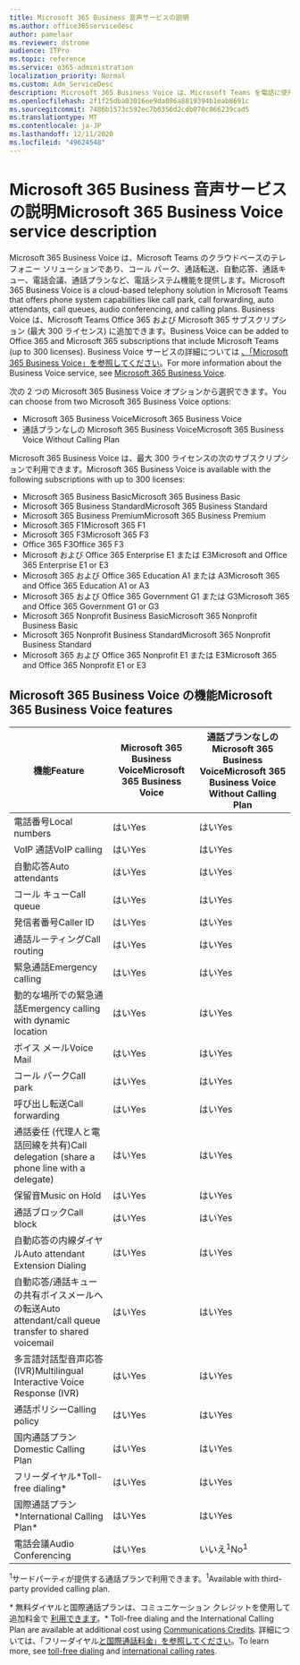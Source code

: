 ```yaml
---
title: Microsoft 365 Business 音声サービスの説明
ms.author: office365servicedesc
author: pamelaar
ms.reviewer: dstrome
audience: ITPro
ms.topic: reference
ms.service: o365-administration
localization_priority: Normal
ms.custom: Adm_ServiceDesc
description: Microsoft 365 Business Voice は、Microsoft Teams を電話に使用できるアドイン サービスです。 これは、電話システム、国内通話プラン、SMS、電話会議を組み合わせた機能です。
ms.openlocfilehash: 2f1f25dba03016ee9da086a8819394b1eab8691c
ms.sourcegitcommit: 7486b1573c592ec7b6356d2cdb070c866239cad5
ms.translationtype: MT
ms.contentlocale: ja-JP
ms.lasthandoff: 12/11/2020
ms.locfileid: "49624548"
---
```

# <a name="microsoft-365-business-voice-service-description"></a><span data-ttu-id="8c31a-104">Microsoft 365 Business 音声サービスの説明</span><span class="sxs-lookup"><span data-stu-id="8c31a-104">Microsoft 365 Business Voice service description</span></span>

<span data-ttu-id="8c31a-105">Microsoft 365 Business Voice は、Microsoft Teams のクラウドベースのテレフォニー ソリューションであり、コール パーク、通話転送、自動応答、通話キュー、電話会議、通話プランなど、電話システム機能を提供します。</span><span class="sxs-lookup"><span data-stu-id="8c31a-105">Microsoft 365 Business Voice is a cloud-based telephony solution in Microsoft Teams that offers phone system capabilities like call park, call forwarding, auto attendants, call queues, audio conferencing, and calling plans.</span></span> <span data-ttu-id="8c31a-106">Business Voice は、Microsoft Teams Office 365 および Microsoft 365 サブスクリプション (最大 300 ライセンス) に追加できます。</span><span class="sxs-lookup"><span data-stu-id="8c31a-106">Business Voice can be added to Office 365 and Microsoft 365 subscriptions that include Microsoft Teams (up to 300 licenses).</span></span> <span data-ttu-id="8c31a-107">Business Voice サービスの詳細については [、「Microsoft 365 Business Voice」を参照してください](https://docs.microsoft.com/MicrosoftTeams/business-voice/whats-business-voice)。</span><span class="sxs-lookup"><span data-stu-id="8c31a-107">For more information about the Business Voice service, see [Microsoft 365 Business Voice](https://docs.microsoft.com/MicrosoftTeams/business-voice/whats-business-voice).</span></span>

<span data-ttu-id="8c31a-108">次の 2 つの Microsoft 365 Business Voice オプションから選択できます。</span><span class="sxs-lookup"><span data-stu-id="8c31a-108">You can choose from two Microsoft 365 Business Voice options:</span></span>

- <span data-ttu-id="8c31a-109">Microsoft 365 Business Voice</span><span class="sxs-lookup"><span data-stu-id="8c31a-109">Microsoft 365 Business Voice</span></span>
- <span data-ttu-id="8c31a-110">通話プランなしの Microsoft 365 Business Voice</span><span class="sxs-lookup"><span data-stu-id="8c31a-110">Microsoft 365 Business Voice Without Calling Plan</span></span>

<span data-ttu-id="8c31a-111">Microsoft 365 Business Voice は、最大 300 ライセンスの次のサブスクリプションで利用できます。</span><span class="sxs-lookup"><span data-stu-id="8c31a-111">Microsoft 365 Business Voice is available with the following subscriptions with up to 300 licenses:</span></span>

- <span data-ttu-id="8c31a-112">Microsoft 365 Business Basic</span><span class="sxs-lookup"><span data-stu-id="8c31a-112">Microsoft 365 Business Basic</span></span>
- <span data-ttu-id="8c31a-113">Microsoft 365 Business Standard</span><span class="sxs-lookup"><span data-stu-id="8c31a-113">Microsoft 365 Business Standard</span></span>
- <span data-ttu-id="8c31a-114">Microsoft 365 Business Premium</span><span class="sxs-lookup"><span data-stu-id="8c31a-114">Microsoft 365 Business Premium</span></span>
- <span data-ttu-id="8c31a-115">Microsoft 365 F1</span><span class="sxs-lookup"><span data-stu-id="8c31a-115">Microsoft 365 F1</span></span>
- <span data-ttu-id="8c31a-116">Microsoft 365 F3</span><span class="sxs-lookup"><span data-stu-id="8c31a-116">Microsoft 365 F3</span></span>
- <span data-ttu-id="8c31a-117">Office 365 F3</span><span class="sxs-lookup"><span data-stu-id="8c31a-117">Office 365 F3</span></span>
- <span data-ttu-id="8c31a-118">Microsoft および Office 365 Enterprise E1 または E3</span><span class="sxs-lookup"><span data-stu-id="8c31a-118">Microsoft and Office 365 Enterprise E1 or E3</span></span>
- <span data-ttu-id="8c31a-119">Microsoft 365 および Office 365 Education A1 または A3</span><span class="sxs-lookup"><span data-stu-id="8c31a-119">Microsoft 365 and Office 365 Education A1 or A3</span></span>
- <span data-ttu-id="8c31a-120">Microsoft 365 および Office 365 Government G1 または G3</span><span class="sxs-lookup"><span data-stu-id="8c31a-120">Microsoft 365 and Office 365 Government G1 or G3</span></span>
- <span data-ttu-id="8c31a-121">Microsoft 365 Nonprofit Business Basic</span><span class="sxs-lookup"><span data-stu-id="8c31a-121">Microsoft 365 Nonprofit Business Basic</span></span>
- <span data-ttu-id="8c31a-122">Microsoft 365 Nonprofit Business Standard</span><span class="sxs-lookup"><span data-stu-id="8c31a-122">Microsoft 365 Nonprofit Business Standard</span></span>
- <span data-ttu-id="8c31a-123">Microsoft 365 および Office 365 Nonprofit E1 または E3</span><span class="sxs-lookup"><span data-stu-id="8c31a-123">Microsoft 365 and Office 365 Nonprofit E1 or E3</span></span>

## <a name="microsoft-365-business-voice-features"></a><span data-ttu-id="8c31a-124">Microsoft 365 Business Voice の機能</span><span class="sxs-lookup"><span data-stu-id="8c31a-124">Microsoft 365 Business Voice features</span></span>

| <span data-ttu-id="8c31a-125">機能</span><span class="sxs-lookup"><span data-stu-id="8c31a-125">Feature</span></span> | <span data-ttu-id="8c31a-126">Microsoft 365 Business Voice</span><span class="sxs-lookup"><span data-stu-id="8c31a-126">Microsoft 365 Business Voice</span></span> | <span data-ttu-id="8c31a-127">通話プランなしの Microsoft 365 Business Voice</span><span class="sxs-lookup"><span data-stu-id="8c31a-127">Microsoft 365 Business Voice Without Calling Plan</span></span> |
|--------------------------------------------------------|----------------------------------|-------------------------------------------------------|
| <span data-ttu-id="8c31a-128">電話番号</span><span class="sxs-lookup"><span data-stu-id="8c31a-128">Local numbers</span></span>                                          | <span data-ttu-id="8c31a-129">はい</span><span class="sxs-lookup"><span data-stu-id="8c31a-129">Yes</span></span>                              | <span data-ttu-id="8c31a-130">はい</span><span class="sxs-lookup"><span data-stu-id="8c31a-130">Yes</span></span>                                                   |
| <span data-ttu-id="8c31a-131">VoIP 通話</span><span class="sxs-lookup"><span data-stu-id="8c31a-131">VoIP calling</span></span>                                           | <span data-ttu-id="8c31a-132">はい</span><span class="sxs-lookup"><span data-stu-id="8c31a-132">Yes</span></span>                              | <span data-ttu-id="8c31a-133">はい</span><span class="sxs-lookup"><span data-stu-id="8c31a-133">Yes</span></span>                                                   |
| <span data-ttu-id="8c31a-134">自動応答</span><span class="sxs-lookup"><span data-stu-id="8c31a-134">Auto attendants</span></span>                                        | <span data-ttu-id="8c31a-135">はい</span><span class="sxs-lookup"><span data-stu-id="8c31a-135">Yes</span></span>                              | <span data-ttu-id="8c31a-136">はい</span><span class="sxs-lookup"><span data-stu-id="8c31a-136">Yes</span></span>                                                   |
| <span data-ttu-id="8c31a-137">コール キュー</span><span class="sxs-lookup"><span data-stu-id="8c31a-137">Call queue</span></span>                                             | <span data-ttu-id="8c31a-138">はい</span><span class="sxs-lookup"><span data-stu-id="8c31a-138">Yes</span></span>                              | <span data-ttu-id="8c31a-139">はい</span><span class="sxs-lookup"><span data-stu-id="8c31a-139">Yes</span></span>                                                   |
| <span data-ttu-id="8c31a-140">発信者番号</span><span class="sxs-lookup"><span data-stu-id="8c31a-140">Caller ID</span></span>                                              | <span data-ttu-id="8c31a-141">はい</span><span class="sxs-lookup"><span data-stu-id="8c31a-141">Yes</span></span>                              | <span data-ttu-id="8c31a-142">はい</span><span class="sxs-lookup"><span data-stu-id="8c31a-142">Yes</span></span>                                                   |
| <span data-ttu-id="8c31a-143">通話ルーティング</span><span class="sxs-lookup"><span data-stu-id="8c31a-143">Call routing</span></span>                                           | <span data-ttu-id="8c31a-144">はい</span><span class="sxs-lookup"><span data-stu-id="8c31a-144">Yes</span></span>                              | <span data-ttu-id="8c31a-145">はい</span><span class="sxs-lookup"><span data-stu-id="8c31a-145">Yes</span></span>                                                   |
| <span data-ttu-id="8c31a-146">緊急通話</span><span class="sxs-lookup"><span data-stu-id="8c31a-146">Emergency calling</span></span>                                      | <span data-ttu-id="8c31a-147">はい</span><span class="sxs-lookup"><span data-stu-id="8c31a-147">Yes</span></span>                              | <span data-ttu-id="8c31a-148">はい</span><span class="sxs-lookup"><span data-stu-id="8c31a-148">Yes</span></span>                                                   |
| <span data-ttu-id="8c31a-149">動的な場所での緊急通話</span><span class="sxs-lookup"><span data-stu-id="8c31a-149">Emergency calling with dynamic location</span></span>                | <span data-ttu-id="8c31a-150">はい</span><span class="sxs-lookup"><span data-stu-id="8c31a-150">Yes</span></span>                              | <span data-ttu-id="8c31a-151">はい</span><span class="sxs-lookup"><span data-stu-id="8c31a-151">Yes</span></span>                                                   |
| <span data-ttu-id="8c31a-152">ボイス メール</span><span class="sxs-lookup"><span data-stu-id="8c31a-152">Voice Mail</span></span>                                             | <span data-ttu-id="8c31a-153">はい</span><span class="sxs-lookup"><span data-stu-id="8c31a-153">Yes</span></span>                              | <span data-ttu-id="8c31a-154">はい</span><span class="sxs-lookup"><span data-stu-id="8c31a-154">Yes</span></span>                                                   |
| <span data-ttu-id="8c31a-155">コール パーク</span><span class="sxs-lookup"><span data-stu-id="8c31a-155">Call park</span></span>                                              | <span data-ttu-id="8c31a-156">はい</span><span class="sxs-lookup"><span data-stu-id="8c31a-156">Yes</span></span>                              | <span data-ttu-id="8c31a-157">はい</span><span class="sxs-lookup"><span data-stu-id="8c31a-157">Yes</span></span>                                                   |
| <span data-ttu-id="8c31a-158">呼び出し転送</span><span class="sxs-lookup"><span data-stu-id="8c31a-158">Call forwarding</span></span>                                        | <span data-ttu-id="8c31a-159">はい</span><span class="sxs-lookup"><span data-stu-id="8c31a-159">Yes</span></span>                              | <span data-ttu-id="8c31a-160">はい</span><span class="sxs-lookup"><span data-stu-id="8c31a-160">Yes</span></span>                                                   |
| <span data-ttu-id="8c31a-161">通話委任 (代理人と電話回線を共有)</span><span class="sxs-lookup"><span data-stu-id="8c31a-161">Call delegation (share a phone line with a delegate)</span></span>   | <span data-ttu-id="8c31a-162">はい</span><span class="sxs-lookup"><span data-stu-id="8c31a-162">Yes</span></span>                              | <span data-ttu-id="8c31a-163">はい</span><span class="sxs-lookup"><span data-stu-id="8c31a-163">Yes</span></span>                                                   |
| <span data-ttu-id="8c31a-164">保留音</span><span class="sxs-lookup"><span data-stu-id="8c31a-164">Music on Hold</span></span>                                          | <span data-ttu-id="8c31a-165">はい</span><span class="sxs-lookup"><span data-stu-id="8c31a-165">Yes</span></span>                              | <span data-ttu-id="8c31a-166">はい</span><span class="sxs-lookup"><span data-stu-id="8c31a-166">Yes</span></span>                                                   |
| <span data-ttu-id="8c31a-167">通話ブロック</span><span class="sxs-lookup"><span data-stu-id="8c31a-167">Call block</span></span>                                             | <span data-ttu-id="8c31a-168">はい</span><span class="sxs-lookup"><span data-stu-id="8c31a-168">Yes</span></span>                              | <span data-ttu-id="8c31a-169">はい</span><span class="sxs-lookup"><span data-stu-id="8c31a-169">Yes</span></span>                                                   |
| <span data-ttu-id="8c31a-170">自動応答の内線ダイヤル</span><span class="sxs-lookup"><span data-stu-id="8c31a-170">Auto attendant Extension Dialing</span></span>                       | <span data-ttu-id="8c31a-171">はい</span><span class="sxs-lookup"><span data-stu-id="8c31a-171">Yes</span></span>                              | <span data-ttu-id="8c31a-172">はい</span><span class="sxs-lookup"><span data-stu-id="8c31a-172">Yes</span></span>                                                   |
| <span data-ttu-id="8c31a-173">自動応答/通話キューの共有ボイスメールへの転送</span><span class="sxs-lookup"><span data-stu-id="8c31a-173">Auto attendant/call queue transfer to shared voicemail</span></span> | <span data-ttu-id="8c31a-174">はい</span><span class="sxs-lookup"><span data-stu-id="8c31a-174">Yes</span></span>                              | <span data-ttu-id="8c31a-175">はい</span><span class="sxs-lookup"><span data-stu-id="8c31a-175">Yes</span></span>                                                   |
| <span data-ttu-id="8c31a-176">多言語対話型音声応答 (IVR)</span><span class="sxs-lookup"><span data-stu-id="8c31a-176">Multilingual Interactive Voice Response (IVR)</span></span>          | <span data-ttu-id="8c31a-177">はい</span><span class="sxs-lookup"><span data-stu-id="8c31a-177">Yes</span></span>                              | <span data-ttu-id="8c31a-178">はい</span><span class="sxs-lookup"><span data-stu-id="8c31a-178">Yes</span></span>                                                   |
| <span data-ttu-id="8c31a-179">通話ポリシー</span><span class="sxs-lookup"><span data-stu-id="8c31a-179">Calling policy</span></span>                                         | <span data-ttu-id="8c31a-180">はい</span><span class="sxs-lookup"><span data-stu-id="8c31a-180">Yes</span></span>                              | <span data-ttu-id="8c31a-181">はい</span><span class="sxs-lookup"><span data-stu-id="8c31a-181">Yes</span></span>                                                   |
| <span data-ttu-id="8c31a-182">国内通話プラン</span><span class="sxs-lookup"><span data-stu-id="8c31a-182">Domestic Calling Plan</span></span>                                  | <span data-ttu-id="8c31a-183">はい</span><span class="sxs-lookup"><span data-stu-id="8c31a-183">Yes</span></span>                              | <span data-ttu-id="8c31a-184">はい</span><span class="sxs-lookup"><span data-stu-id="8c31a-184">Yes</span></span>                                                    |
| <span data-ttu-id="8c31a-185">フリーダイヤル\*</span><span class="sxs-lookup"><span data-stu-id="8c31a-185">Toll-free dialing\*</span></span>                                    | <span data-ttu-id="8c31a-186">はい</span><span class="sxs-lookup"><span data-stu-id="8c31a-186">Yes</span></span>                              | <span data-ttu-id="8c31a-187">はい</span><span class="sxs-lookup"><span data-stu-id="8c31a-187">Yes</span></span>                                                    |
| <span data-ttu-id="8c31a-188">国際通話プラン\*</span><span class="sxs-lookup"><span data-stu-id="8c31a-188">International Calling Plan\*</span></span>                           | <span data-ttu-id="8c31a-189">はい</span><span class="sxs-lookup"><span data-stu-id="8c31a-189">Yes</span></span>                              | <span data-ttu-id="8c31a-190">はい</span><span class="sxs-lookup"><span data-stu-id="8c31a-190">Yes</span></span>                                                    |
| <span data-ttu-id="8c31a-191">電話会議</span><span class="sxs-lookup"><span data-stu-id="8c31a-191">Audio Conferencing</span></span>                                     | <span data-ttu-id="8c31a-192">はい</span><span class="sxs-lookup"><span data-stu-id="8c31a-192">Yes</span></span>                              | <span data-ttu-id="8c31a-193">いいえ<sup>1</sup></span><span class="sxs-lookup"><span data-stu-id="8c31a-193">No<sup>1</sup></span></span>                                                   |

<span data-ttu-id="8c31a-194"><sup>1</sup>サードパーティが提供する通話プランで利用できます。</span><span class="sxs-lookup"><span data-stu-id="8c31a-194"><sup>1</sup>Available with third-party provided calling plan.</span></span>

<span data-ttu-id="8c31a-195">\* 無料ダイヤルと国際通話プランは、コミュニケーション クレジットを使用して追加料金で [利用できます](https://docs.microsoft.com/microsoftteams/what-are-communications-credits)。</span><span class="sxs-lookup"><span data-stu-id="8c31a-195">\* Toll-free dialing and the International Calling Plan are available at additional cost using [Communications Credits](https://docs.microsoft.com/microsoftteams/what-are-communications-credits).</span></span> <span data-ttu-id="8c31a-196">詳細については、「フリーダイヤル[と国際通話料金」](https://docs.microsoft.com/microsoftteams/toll-free-dialing-limitations-and-restrictions)[を参照してください](https://www.microsoft.com/microsoft-365/microsoft-teams/voice-calling?rtc=1#ow-download-rates)。</span><span class="sxs-lookup"><span data-stu-id="8c31a-196">To learn more, see [toll-free dialing](https://docs.microsoft.com/microsoftteams/toll-free-dialing-limitations-and-restrictions) and [international calling rates](https://www.microsoft.com/microsoft-365/microsoft-teams/voice-calling?rtc=1#ow-download-rates).</span></span>

